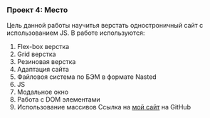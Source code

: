 ### Проект 4: Место

Цель данной работы научитья верстать одностроничный сайт с использованием JS. 
В работе используются: 
1. Flex-box верстка 
2. Grid верстка 
3. Резиновая верстка 
4. Адаптация сайта
5. Файловоя система по БЭМ в формате Nasted 
6. JS 
7. Модальное окно 
8. Работа с DOM элементами
9. Использование массивов
Ссылка на [мой сайт](https://smokenspanish.github.io/mesto/index.html) на GitHub